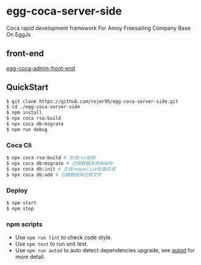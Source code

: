 # egg-coca-server-side

Coca rapid development framework For Amoy Freesailing Company Base On EggJs

## front-end

[egg-coca-admin-front-end](https://github.com/rojer95/egg-coca-admin-front-end)

## QuickStart

<!-- add docs here for user -->

```bash
$ git clone https://github.com/rojer95/egg-coca-server-side.git
$ cd ./egg-coca-server-side
$ npm install
$ npx coca rsa:build
$ npx coca db:migrate
$ npm run debug
```

### Coca Cli

```bash
$ npx coca rsa:build # 生成rsa秘钥
$ npx coca db:migrate # 迁移数据库表格结构
$ npx coca db:init # 生成sequelize配置目录
$ npx coca db:add # 创建数据库迁移文件
```

### Deploy

```bash
$ npm start
$ npm stop
```

### npm scripts

- Use `npm run lint` to check code style.
- Use `npm test` to run unit test.
- Use `npm run autod` to auto detect dependencies upgrade, see [autod](https://www.npmjs.com/package/autod) for more detail.

[egg]: https://eggjs.org
